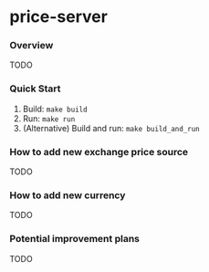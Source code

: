 # price-server

### Overview

TODO

### Quick Start

1. Build: `make build`
2. Run: `make run`
3. (Alternative) Build and run: `make build_and_run`

### How to add new exchange price source

TODO

### How to add new currency

TODO

### Potential improvement plans

TODO
